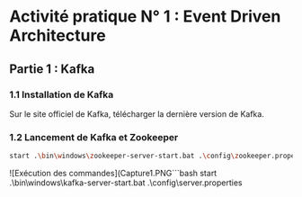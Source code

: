 # Activité pratique N° 1 : Event Driven Architecture

## Partie 1 : Kafka

### 1.1 Installation de Kafka
Sur le site officiel de Kafka, télécharger la dernière version de Kafka. 

### 1.2 Lancement de Kafka et Zookeeper

```bash
start .\bin\windows\zookeeper-server-start.bat .\config\zookeeper.properties
```
![Exécution des commandes](Capture1.PNG```bash
start .\bin\windows\kafka-server-start.bat .\config\server.properties
```

